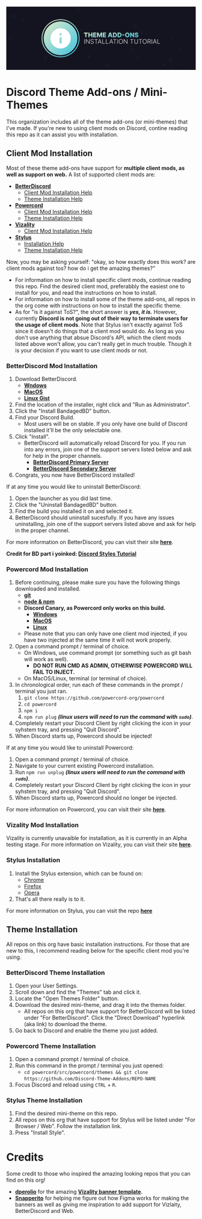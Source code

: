 ![Banner](./assets/banner.png)

# Discord Theme Add-ons / Mini-Themes
This organization includes all of the theme add-ons (or mini-themes) that I've made. If you're new to using client mods on Discord, contine reading this repo as it can assist you with installation.

## Client Mod Installation
Most of these theme add-ons have support for **multiple client mods, as well as support on web.** A list of supported client mods are:
- **[BetterDiscord](https://betterdiscord.net)**
    - [Client Mod Installation Help](https://github.com/Discord-Theme-Addons/tutorial#betterdiscord-mod-installation)
    - [Theme Installation Help](https://github.com/Discord-Theme-Addons/tutorial#betterdiscord-theme-installation)
- **[Powercord](https://powercord.dev)**        
    - [Client Mod Installation Help](https://github.com/Discord-Theme-Addons/tutorial#powercord-mod-installation)
    - [Theme Installation Help](https://github.com/Discord-Theme-Addons/tutorial#powercord-theme-installation)
- **[Vizality](https://vizality.com/)**
    - [Client Mod Installation Help](https://github.com/Discord-Theme-Addons/tutorial#vizality-mod-installation)
- **[Stylus](https://github.com/openstyles/stylus)**
    - [Installation Help](https://github.com/Discord-Theme-Addons/tutorial#stylus-installation)
    - [Theme Installation Help](https://github.com/Discord-Theme-Addons/tutorial#stylus-theme-installation)

Now, you may be asking yourself: "okay, so how exactly does this work? are client mods against tos? how do i get the amazing themes?" 
- For information on how to install specific client mods, continue reading this repo. Find the desired client mod, preferabbly the easiest one to install for you, and read the instructions on how to install.
- For information on how to install some of the theme add-ons, all repos in the org come with instructions on how to install the specific theme. 
- As for "is it against ToS?", the short answer is ***yes, it is.*** However, currently **Discord is not going out of their way to terminate users for the usage of client mods**. Note that Stylus isn't exactly against ToS since it doesn't do things that a client mod would do. As long as you don't use anything that absue Discord's API, which the client mods listed above won't allow, you can't really get in much trouble. Though it is your decision if you want to use client mods or not.

### BetterDiscord Mod Installation
1. Download BetterDiscord.
    - **[Wndows](https://github.com/rauenzi/BBDInstaller/releases/download/v1.0.5/BandagedBD.exe)**
    - **[MacOS](https://github.com/rauenzi/BBDInstaller/releases/download/v1.0.5/BandagedBD_Mac.zip)**
    - **[Linux Gist](https://gist.github.com/ObserverOfTime/d7e60eb9aa7fe837545c8cb77cf31172)**
2. Find the location of the installer, right click and "Run as Administrator".
3. Click the "Install BandagedBD" button.
4. Find your Discord Build.
    - Most users will be on stable. If you only have one build of Discord installed it'll be the only selectable one.
5. Click "Install".
    - BetterDiscord will automatically reload Discord for you. If you run into any errors, join one of the support servers listed below and ask for help in the proper channels.
      - **[BetterDiscord Primary Server](https://discord.gg/0Tmfo5ZbORCRqbAd)**
      - **[BetterDiscord Secondary Server](https://discord.gg/2HScm8j)**
6. Congrats, you now have BetterDiscord installed!

If at any time you would like to uninstall BetterDiscord:
1. Open the launcher as you did last time.
2. Click the "Uninstall BandagedBD" button.
3. Find the build you installed it on and selected it.
4. BetterDiscord should uninstall sucesfully. If you have any issues uninstalling, join one of the support servers listed above and ask for help in the proper channel.

For more information on BetterDiscord, you can visit their site **[here](https://betterdiscord.net/)**.

**Credit for BD part i yoinked: [Discord Styles Tutorial](https://github.com/DiscordStyles/Tutorial)**

### Powercord Mod Installation
1. Before continuing, please make sure you have the following things downloaded and installed.
    - **[git](https://git-scm.com/downloads)**
    - **[node & npm](https://nodejs.org/en/)**
    - **Discord Canary, as Powercord only works on this build.**
        - **[Windows](https://discord.com/api/download/canary?platform=win)**
        - **[MacOS](https://discord.com/api/download/canary?platform=osx)**
        - **[Linux](https://discord.com/api/download/canary?platform=linux)**
    - Please note that you can only have one client mod injected, if you have two injected at the same time it will not work properly.
2. Open a command prompt / terminal of choice.
    - On Windows, use command prompt (or something such as git bash will work as well).
        - **DO NOT RUN CMD AS ADMIN, OTHERWISE POWERCORD WILL FAIL TO INJECT.**
    - On MacOS/Linux, terminal (or terminal of choice).
3. In chronological order, run each of these commands in the prompt / terminal you just ran.
    1. `git clone https://github.com/powercord-org/powercord`
    2. `cd powercord`
    3. `npm i`
    4. `npm run plug` ***(linux users will need to run the command with `sudo`)***.
4. Completely restart your Discord Client by right clicking the icon in your syhstem tray, and pressing "Quit Discord".
5. When Discord starts up, Powercord should be injected!

If at any time you would like to uninstall Powercord:
1. Open a command prompt / terminal of choice.
2. Navigate to your current existing Powercord installation.
3. Run `npm run unplug` ***(linux users will need to run the command with `sudo`)***.
4. Completely restart your Discord Client by right clicking the icon in your syhstem tray, and pressing "Quit Discord".
5. When Discord starts up, Powercord should no longer be injected.

For more information on Powercord, you can visit their site **[here](https://powercord.dev/)**.

### Vizality Mod Installation
Vizality is currently unavaible for installation, as it is currently in an Alpha testing stage. For more information on Vizality, you can visit their site **[here](https://vizality.com/)**.

### Stylus Installation
1. Install the Stylus extension, which can be found on:
    - [Chrome](https://chrome.google.com/webstore/detail/stylus/clngdbkpkpeebahjckkjfobafhncgmne)
    - [Firefox](https://addons.mozilla.org/en-US/firefox/addon/styl-us/) 
    - [Opera](https://github.com/openstyles/stylus/wiki/Opera,-Outdated-Stylus)
2. That's all there really is to it.

For more information on Stylus, you can visit the repo **[here](https://github.com/openstyles/stylus)**

## Theme Installation
All repos on this org have basic installation instructions. For those that are new to this, I recommend reading below for the specific client mod you're using.

### BetterDiscord Theme Installation
1. Open your User Settings.
2. Scroll down and find the "Themes" tab and click it.
3. Locate the "Open Themes Folder" button.
4. Download the desired mini-theme, and drag it into the themes folder. 
    - All repos on this org that have support for BetterDiscord will be listed under "For BetterDiscord". Click the "Direct Download" hyperlink (aka link) to download the theme.
5. Go back to Discord and enable the theme you just added.

### Powercord Theme Installation
1. Open a command prompt / terminal of choice.
2. Run this command in the prompt / terminal you just opened:
    - `cd powercord/src/powercord/themes && git clone https://github.com/Discord-Theme-Addons/REPO-NAME`
3. Focus Discord and reload using `CTRL` + `R`.

### Stylus Theme Installation
1. Find the desired mini-theme on this repo.
2. All repos on this org that have support for Stylus will be listed under "For Browser / Web". Follow the installation link.
3. Press "Install Style".


# Credits
Some credit to those who inspired the amazing looking repos that you can find on this org!
- **[dperolio](https://github.com/dperolio)** for the amazing **[Vizality banner template](https://www.figma.com/community/file/937081422569421176)**.
- **[Snapperito](https://github.com/snappercord)** for helping me figure out how Figma works for making the banners as well as giving me inspiration to add support for Vizlaity, BetterDiscord and Web.
